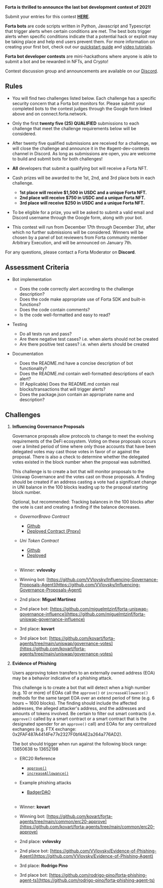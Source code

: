 **Forta is thrilled to announce the last bot development contest of 2021!**

Submit your entries for this contest [**HERE**](https://docs.google.com/forms/d/e/1FAIpQLSea63sMHQA7rlBOssTxRRrRtTMK48Texj_K4H2ohYkVsugjPA/viewform).

**Forta bots** are code scripts written in Python, Javascript and Typescript that trigger alerts when certain
conditions are met. The best bots trigger alerts when specific conditions indicate that a potential hack or exploit may be taking place and help end users prevent them. For more information on creating your first bot, check out our [quickstart guide](https://docs.forta.network/en/latest/quickstart/) and [video tutorials](https://docs.forta.network/en/latest/tutorials/).

**Forta bot developer contests** are mini-hackathons where anyone is able to submit a bot and be rewarded in NFTs, and Crypto!

Contest discussion group and announcements are available on our [Discord](https://discord.gg/rsc55DqcCy).

## Rules

- You will find two challenges listed below. Each challenge has a specific security concern that a Forta bot monitors for. Please submit your completed bots to the contest judges through the Google form linked above and on connect.forta.network.

- Only the first **twenty five (25) QUALIFIED** submissions to each challenge that meet the challenge requirements below will be considered.

- After twenty five qualified submissions are received for a challenge, we will close the challenge and announce it in the #agent-dev-contests channel in Discord. As long as submissions are open, you are welcome to build and submit bots for both challenges!

- **All** developers that submit a qualifying bot will receive a Forta NFT.

- Cash prizes will be awarded to the 1st, 2nd, and 3rd place bots in each challenge.
    - **1st place will receive $1,500 in USDC and a unique Forta NFT.**
    - **2nd place will receive $750 in USDC and a unique Forta NFT.**
    - **3rd place will receive $250 in USDC and a unique Forta NFT.**

- To be eligible for a prize, you will be asked to submit a valid email and Discord username through the Google form, along with your bot.

- This contest will run from December 17th through December 31st, after which no further submissions will be considered. Winners will be chosen by a panel of bot reviewers from Forta community member Arbitrary Execution, and will be announced on January 7th.

For any questions, please contact a Forta Moderator on **Discord**.

## Assessment Criteria

- Bot implementation
    - Does the code correctly alert according to the challenge description?
    - Does the code make appropriate use of Forta SDK and built-in functions?
    - Does the code contain comments?
    - Is the code well-formatted and easy to read?

- Testing
    - Do all tests run and pass?
    - Are there negative test cases? i.e. when alerts should not be created
    - Are there positive test cases? i.e. when alerts should be created

- Documentation
    - Does the README.md have a concise description of bot functionality?
    - Does the README.md contain well-formatted descriptions of each alert?
    - (If Applicable) Does the README.md contain real blocks/transactions that will trigger alerts?
    - Does the package.json contain an appropriate name and description?

## Challenges

1. **Influencing Governance Proposals**

    Governance proposals allow protocols to change to meet the evolving requirements of the DeFi ecosystem. Voting on these proposals occurs over a limited period of time where only those accounts that have been delegated votes may cast those votes in favor of or against the proposal. There is also a check to determine whether the delegated votes existed in the block number when the proposal was submitted.

    This challenge is to create a bot that will monitor proposals to the Uniswap Governance and the votes cast on those proposals. A finding should be created if an address casting a vote had a significant change in UNI balance in the 100 blocks leading up to the proposal starting block number. 

    Optional, but recommended: Tracking balances in the 100 blocks after the vote is cast and creating a finding if the balance decreases.

    - *GovernorBravo Contract*
        - [Github](https://github.com/gettty/uniswap-gov/blob/main/contracts/GovernorBravoDelegate.sol)
        - [Deployed Contract (Proxy)](https://etherscan.io/address/0x408ED6354d4973f66138C91495F2f2FCbd8724C3)

    - *Uni Token Contract*
        - [Github](https://github.com/Uniswap/governance/blob/master/contracts/Uni.sol)
        - [Deployed](https://etherscan.io/address/0x1f9840a85d5af5bf1d1762f925bdaddc4201f984)
<br/><br/>
    - Winner: **vvlovsky**
    - Winning bot: [https://github.com/VVlovsky/Influencing-Governance-Proposals-Agent](https://github.com/VVlovsky/Influencing-Governance-Proposals-Agent)
    - 2nd place: **Miguel Martinez**
    - 2nd place bot: [https://github.com/miguelmtzinf/forta-uniswap-governance-influence](https://github.com/miguelmtzinf/forta-uniswap-governance-influence)
    - 3rd place: **kovart**
    - 3rd place bot: [https://github.com/kovart/forta-agents/tree/main/uniswap/governance-votes](https://github.com/kovart/forta-agents/tree/main/uniswap/governance-votes)

2. **Evidence of Phishing**
   
    Users approving token transfers to an externally owned address (EOA) may be a behavior indicative of a phishing attack.
    
    This challenge is to create a bot that will detect when a high number (e.g. 10 or more) of EOAs call the `approve()` or `increaseAllowance()` methods for the same target EOA over an extend period of time (e.g. 6 hours ~ 1600 blocks). The finding should include the affected addresses, the alleged attacker's address, and the addresses and amounts of tokens involved. Be certain to filter out smart contracts (i.e. `approve()` called by a smart contract or a smart contract that is the designated spender for an `approve()` call) and EOAs for any centralized exchanges (e.g. FTX exchange: 0x2FAF487A4414Fe77e2327F0bf4AE2a264a776AD2).
    
    The bot should trigger when run against the following block range: 13650638 to 13652198
    
    - ERC20 Reference
        - [`approve()`](https://docs.openzeppelin.com/contracts/4.x/api/token/erc20#IERC20-approve-address-uint256-)
        - [`increaseAllowance()`](https://docs.openzeppelin.com/contracts/4.x/api/token/erc20#ERC20-increaseAllowance-address-uint256-)

    - Example phishing attacks
        - [BadgerDAO](https://rekt.news/badger-rekt/)
<br/><br/>
    - Winner: **kovart**
    - Winning bot: [https://github.com/kovart/forta-agents/tree/main/common/erc20-approve](https://github.com/kovart/forta-agents/tree/main/common/erc20-approve)
    - 2nd place: **vvlovsky**
    - 2nd place bot: [https://github.com/VVlovsky/Evidence-of-Phishing-Agent](https://github.com/VVlovsky/Evidence-of-Phishing-Agent)
    - 3rd place: **Rodrigo Pino**
    - 3rd place bot: [https://github.com/rodrigo-pino/forta-phishing-agent-ts](https://github.com/rodrigo-pino/forta-phishing-agent-ts)
